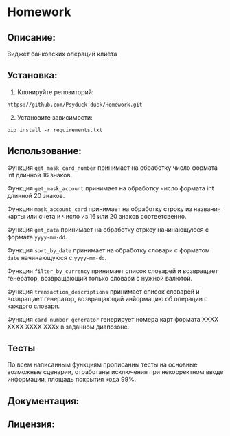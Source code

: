 # Homework
## Описание:

Виджет банковских операций клиета

## Установка:

1. Клонируйте репозиторий:
```
https://github.com/Psyduck-duck/Homework.git
```
2. Установите зависимости:
```
pip install -r requirements.txt
```
## Использование:

Функция `get_mask_card_number` принимает на обработку число формата int длинной 16 знаков.

Функция `get_mask_account` принимает на обработку число формата int длинной 20 знаков.

Функция `mask_account_card` принимает на обработку строку из названия карты или счета 
и число из 16 или 20 знаков соответсвенно.

Функция `get_data` принимает на обработку стркоу начинающуюся с формата `yyyy-mm-dd`.

Функция `sort_by_date` принимает на обработку словари с форматом `date` начинающуюся c `yyyy-mm-dd`.

Функция `filter_by_currency` принимает список словарей и возвращает генератор, 
возвращающий только словари с нужной валютой.

Функция `transaction_descriptions` принимает список словарей и возвращает генератор, возвращающий инйормацию
об операции с каждого словаря.

Функция `card_number_generator` генерирует номера карт формата ХХХХ ХХХХ ХХХХ ХХХх в заданном диапозоне.

## Тесты

По всем написанным функциям прописанны тесты на основные возможные сценарии, отработаны исключения при
некорректном вводе информации, площадь покрытия кода 99%.

## Документация:

## Лицензия:
